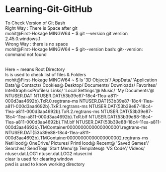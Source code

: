 # Learning-Git-GitHub
To Check Version of Git Bash
<br>
Right Way : There is Space after git
<br>
mohit@First-Hokage MINGW64 ~
$ git --version
git version 2.45.0.windows.1
<br>
Wrong Way : there is no space 
<br>
mohit@First-Hokage MINGW64 ~
$ git--version
bash: git--version: command not found


<br>
Here ~ means Root Directory
<br>
ls is used to check list of files & Folders
<br>
mohit@First-Hokage MINGW64 ~
$ ls
'3D Objects'/
 AppData/
'Application Data'@
 Contacts/
 Cookies@
 Desktop/
 Documents/
 Downloads/
 Favorites/
 IntelGraphicsProfiles/
 Links/
'Local Settings'@
 Music/
'My Documents'@
 NTUSER.DAT
 NTUSER.DAT{53b39e87-18c4-11ea-a811-000d3aa4692b}.TxR.0.regtrans-ms
 NTUSER.DAT{53b39e87-18c4-11ea-a811-000d3aa4692b}.TxR.1.regtrans-ms
 NTUSER.DAT{53b39e87-18c4-11ea-a811-000d3aa4692b}.TxR.2.regtrans-ms
 NTUSER.DAT{53b39e87-18c4-11ea-a811-000d3aa4692b}.TxR.blf
 NTUSER.DAT{53b39e88-18c4-11ea-a811-000d3aa4692b}.TM.blf
 NTUSER.DAT{53b39e88-18c4-11ea-a811-000d3aa4692b}.TMContainer00000000000000000001.regtrans-ms
 NTUSER.DAT{53b39e88-18c4-11ea-a811-000d3aa4692b}.TMContainer00000000000000000002.regtrans-ms
 NetHood@
 OneDrive/
 Pictures/
 PrintHood@
 Recent@
'Saved Games'/
 Searches/
 SendTo@
'Start Menu'@
 Templates@
'VS Code'/
 Videos/
 ntuser.dat.LOG1
 ntuser.dat.LOG2
 ntuser.ini
<br>
clear is used for clearing window
<br>
pwd is used to know working directory

